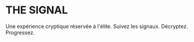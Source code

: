# THE SIGNAL

Une expérience cryptique réservée à l'élite.
Suivez les signaux. Décryptez. Progressez.
